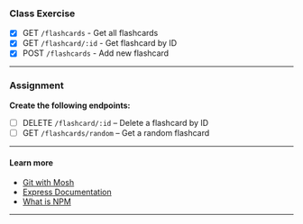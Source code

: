 ### Class Exercise

- [x] GET `/flashcards` - Get all flashcards
- [x] GET `/flashcard/:id` - Get flashcard by ID
- [x] POST `/flashcards` - Add new flashcard

---

### Assignment

**Create the following endpoints:**

- [ ] DELETE `/flashcard/:id` – Delete a flashcard by ID
- [ ] GET `/flashcards/random` – Get a random flashcard

---

#### Learn more

- [Git with Mosh](https://youtu.be/8JJ101D3knE?si=enCCqAApI_a8PMBx)
- [Express Documentation](https://expressjs.com/)
- [What is NPM](https://youtu.be/4BgY3aPcHd0?si=um7_XX6wRJvigPAs)

---

<!-- [ ] PATCH `/flashcard/:id` - Update a flashcard by ID -->
<!-- **Bonus/Stretch Routes**
GET `/flashcards?category=Algorithms` – Filter by category -->
